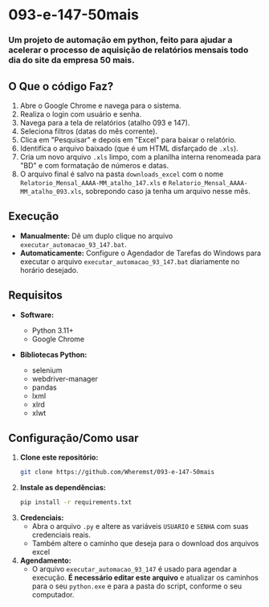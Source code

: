 # 093-e-147-50mais
### Um projeto de automação em python,  feito para ajudar a acelerar o processo de aquisição de relatórios mensais todo dia do site da empresa 50 mais.

## O Que o código Faz?

1.  Abre o Google Chrome e navega para o sistema.
2.  Realiza o login com usuário e senha.
3.  Navega para a tela de relatórios (atalho 093 e 147).
4.  Seleciona filtros (datas do mês corrente).
5.  Clica em "Pesquisar" e depois em "Excel" para baixar o relatório.
6.  Identifica o arquivo baixado (que é um HTML disfarçado de `.xls`).
7.  Cria um novo arquivo `.xls` limpo, com a planilha interna renomeada para "BD" e com formatação de números e datas.
8.  O arquivo final é salvo na pasta `downloads_excel` com o nome `Relatorio_Mensal_AAAA-MM_atalho_147.xls` e `Relatorio_Mensal_AAAA-MM_atalho_093.xls`, sobrepondo caso ja tenha um arquivo nesse mês.

## Execução

- **Manualmente:** Dê um duplo clique no arquivo `executar_automacao_93_147.bat`.
- **Automaticamente:** Configure o Agendador de Tarefas do Windows para executar o arquivo `executar_automacao_93_147.bat` diariamente no horário desejado.

## Requisitos

- **Software:**
  - Python 3.11+
  - Google Chrome

- **Bibliotecas Python:**
  - selenium
  - webdriver-manager
  - pandas
  - lxml
  - xlrd
  - xlwt

## Configuração/Como usar

1.  **Clone este repositório:**
    ```sh
    git clone https://github.com/Wheremst/093-e-147-50mais
    ```
2.  **Instale as dependências:**
    ```sh
    pip install -r requirements.txt
    ```
3.  **Credenciais:**
    - Abra o arquivo `.py` e altere as variáveis `USUARIO` e `SENHA` com suas credenciais reais.
    - Também altere o caminho que deseja para o download dos arquivos excel
4.  **Agendamento:**
    - O arquivo `executar_automacao_93_147` é usado para agendar a execução. **É necessário editar este arquivo** e atualizar os caminhos para o seu `python.exe` e para a pasta do script, conforme o seu computador.

